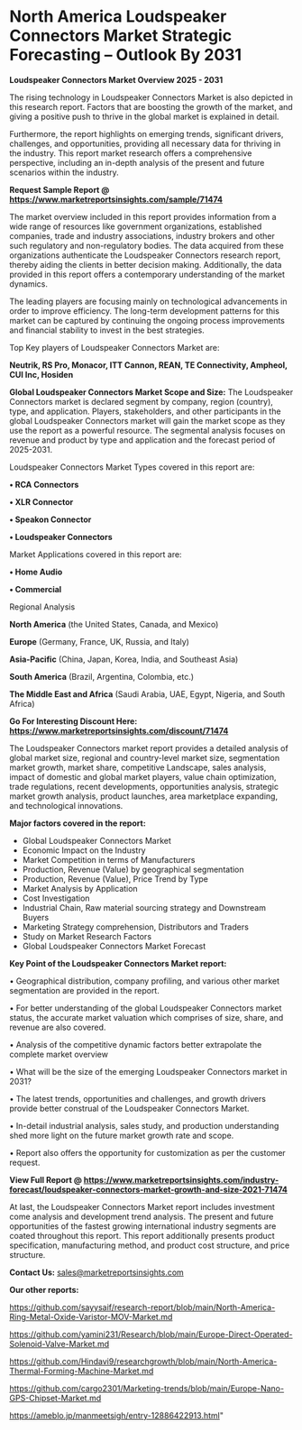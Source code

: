 # North America Loudspeaker Connectors Market Strategic Forecasting – Outlook By 2031

<Strong> Loudspeaker Connectors Market Overview 2025 - 2031</strong>

The rising technology in Loudspeaker Connectors Market is also depicted in this research report. Factors that are boosting the growth of the market, and giving a positive push to thrive in the global market is explained in detail.

Furthermore, the report highlights on emerging trends, significant drivers, challenges, and opportunities, providing all necessary data for thriving in the industry. This report market research offers a comprehensive perspective, including an in-depth analysis of the present and future scenarios within the industry.

<strong>Request Sample Report @ <a href=https://www.marketreportsinsights.com/sample/71474>https://www.marketreportsinsights.com/sample/71474</a></strong>

The market overview included in this report provides information from a wide range of resources like government organizations, established companies, trade and industry associations, industry brokers and other such regulatory and non-regulatory bodies. The data acquired from these organizations authenticate the Loudspeaker Connectors research report, thereby aiding the clients in better decision making. Additionally, the data provided in this report offers a contemporary understanding of the market dynamics.

The leading players are focusing mainly on technological advancements in order to improve efficiency. The long-term development patterns for this market can be captured by continuing the ongoing process improvements and financial stability to invest in the best strategies.

Top Key players of Loudspeaker Connectors Market are:

<strong>Neutrik, RS Pro, Monacor, ITT Cannon, REAN, TE Connectivity, Ampheol, CUI Inc, Hosiden</strong>

<strong><b>Global Loudspeaker Connectors Market Scope and Size:</b></strong>
The Loudspeaker Connectors market is declared segment by company, region (country), type, and application. Players, stakeholders, and other participants in the global Loudspeaker Connectors market will gain the market scope as they use the report as a powerful resource. The segmental analysis focuses on revenue and product by type and application and the forecast period of 2025-2031.

Loudspeaker Connectors Market Types covered in this report are:

<strong>• RCA Connectors

• XLR Connector

• Speakon Connector

• Loudspeaker Connectors</strong>

Market Applications covered in this report are:

<strong>• Home Audio

• Commercial</strong> 

Regional Analysis

<strong>North America</strong> (the United States, Canada, and Mexico)

<strong>Europe</strong> (Germany, France, UK, Russia, and Italy)

<strong>Asia-Pacific</strong> (China, Japan, Korea, India, and Southeast Asia)

<strong>South America</strong> (Brazil, Argentina, Colombia, etc.)

<strong>The Middle East and Africa</strong> (Saudi Arabia, UAE, Egypt, Nigeria, and South Africa)

<strong>Go For Interesting Discount Here: <a href=https://www.marketreportsinsights.com/discount/71474>https://www.marketreportsinsights.com/discount/71474</a></strong>

The Loudspeaker Connectors market report provides a detailed analysis of global market size, regional and country-level market size, segmentation market growth, market share, competitive Landscape, sales analysis, impact of domestic and global market players, value chain optimization, trade regulations, recent developments, opportunities analysis, strategic market growth analysis, product launches, area marketplace expanding, and technological innovations.

<strong><b>Major factors covered in the report:</b></strong>
<ul>
  <li>Global Loudspeaker Connectors Market </li>
  <li>Economic Impact on the Industry</li>
  <li>Market Competition in terms of Manufacturers</li>
  <li>Production, Revenue (Value) by geographical segmentation</li>
  <li>Production, Revenue (Value), Price Trend by Type</li>
  <li>Market Analysis by Application</li>
  <li>Cost Investigation</li>
  <li>Industrial Chain, Raw material sourcing strategy and Downstream Buyers</li>
  <li>Marketing Strategy comprehension, Distributors and Traders</li>
  <li>Study on Market Research Factors</li>
  <li>Global Loudspeaker Connectors Market Forecast</li>
</ul>

<strong><b>Key Point of the Loudspeaker Connectors Market report:</b></strong>

• Geographical distribution, company profiling, and various other market segmentation are provided in the report.

• For better understanding of the global Loudspeaker Connectors market status, the accurate market valuation which comprises of size, share, and revenue are also covered.

• Analysis of the competitive dynamic factors better extrapolate the complete market overview

• What will be the size of the emerging Loudspeaker Connectors market in 2031?

• The latest trends, opportunities and challenges, and growth drivers provide better construal of the Loudspeaker Connectors Market.

• In-detail industrial analysis, sales study, and production understanding shed more light on the future market growth rate and scope.

• Report also offers the opportunity for customization as per the customer request.

<strong><b>View Full Report @ <a href=https://www.marketreportsinsights.com/industry-forecast/loudspeaker-connectors-market-growth-and-size-2021-71474>https://www.marketreportsinsights.com/industry-forecast/loudspeaker-connectors-market-growth-and-size-2021-71474</a></b></strong>


At last, the Loudspeaker Connectors Market report includes investment come analysis and development trend analysis. The present and future opportunities of the fastest growing international industry segments are coated throughout this report. This report additionally presents product specification, manufacturing method, and product cost structure, and price structure.

<strong>Contact Us:</strong>
sales@marketreportsinsights.com

<strong>Our other reports:</strong>

<a href=https://github.com/sayysaif/research-report/blob/main/North-America-Ring-Metal-Oxide-Varistor-MOV-Market.md>https://github.com/sayysaif/research-report/blob/main/North-America-Ring-Metal-Oxide-Varistor-MOV-Market.md</a>

<a href=https://github.com/yamini231/Research/blob/main/Europe-Direct-Operated-Solenoid-Valve-Market.md>https://github.com/yamini231/Research/blob/main/Europe-Direct-Operated-Solenoid-Valve-Market.md</a>

<a href=https://github.com/Hindavi9/researchgrowth/blob/main/North-America-Thermal-Forming-Machine-Market.md>https://github.com/Hindavi9/researchgrowth/blob/main/North-America-Thermal-Forming-Machine-Market.md</a>

<a href=https://github.com/cargo2301/Marketing-trends/blob/main/Europe-Nano-GPS-Chipset-Market.md>https://github.com/cargo2301/Marketing-trends/blob/main/Europe-Nano-GPS-Chipset-Market.md</a>

<a href=https://ameblo.jp/manmeetsigh/entry-12886422913.html>https://ameblo.jp/manmeetsigh/entry-12886422913.html</a>"
